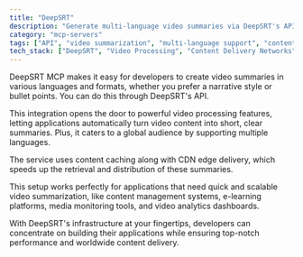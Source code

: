 ```yaml
---
title: "DeepSRT"
description: "Generate multi-language video summaries via DeepSRT's API with content caching and CDN edge delivery for efficient retrieval."
category: "mcp-servers"
tags: ["API", "video summarization", "multi-language support", "content caching", "CDN"]
tech_stack: ["DeepSRT", "Video Processing", "Content Delivery Networks", "API Integration", "E-learning Platforms", "Media Monitoring Tools"]
---
```


DeepSRT MCP makes it easy for developers to create video summaries in various languages and formats, whether you prefer a narrative style or bullet points. You can do this through DeepSRT's API.

This integration opens the door to powerful video processing features, letting applications automatically turn video content into short, clear summaries. Plus, it caters to a global audience by supporting multiple languages.

The service uses content caching along with CDN edge delivery, which speeds up the retrieval and distribution of these summaries. 

This setup works perfectly for applications that need quick and scalable video summarization, like content management systems, e-learning platforms, media monitoring tools, and video analytics dashboards.

With DeepSRT's infrastructure at your fingertips, developers can concentrate on building their applications while ensuring top-notch performance and worldwide content delivery.